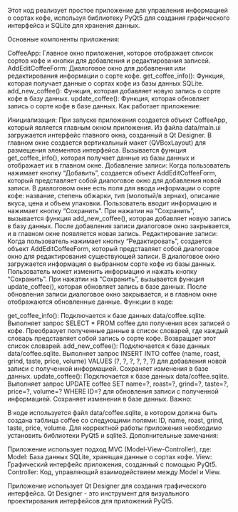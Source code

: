 Этот код реализует простое приложение для управления информацией о сортах кофе, используя библиотеку PyQt5 для создания графического интерфейса и SQLite для хранения данных.

Основные компоненты приложения:

CoffeeApp: Главное окно приложения, которое отображает список сортов кофе и кнопки для добавления и редактирования записей.
AddEditCoffeeForm: Диалоговое окно для добавления или редактирования информации о сорте кофе.
get_coffee_info(): Функция, которая получает данные о сортах кофе из базы данных SQLite.
add_new_coffee(): Функция, которая добавляет новую запись о сорте кофе в базу данных.
update_coffee(): Функция, которая обновляет запись о сорте кофе в базе данных.
Как работает приложение:

Инициализация:
При запуске приложения создается объект CoffeeApp, который является главным окном приложения.
Из файла data/main.ui загружается интерфейс главного окна, созданный в Qt Designer.
В главном окне создается вертикальный макет (QVBoxLayout) для размещения элементов интерфейса.
Вызывается функция get_coffee_info(), которая получает данные из базы данных и отображает их в главном окне.
Добавление записи:
Когда пользователь нажимает кнопку “Добавить”, создается объект AddEditCoffeeForm, который представляет собой диалоговое окно для добавления новой записи.
В диалоговом окне есть поля для ввода информации о сорте кофе: название, степень обжарки, тип (молотый/в зернах), описание вкуса, цена и объем упаковки.
Пользователь вводит информацию и нажимает кнопку “Сохранить”.
При нажатии на “Сохранить”, вызывается функция add_new_coffee(), которая добавляет новую запись в базу данных.
После добавления записи диалоговое окно закрывается, и в главном окне появляется новая запись.
Редактирование записи:
Когда пользователь нажимает кнопку “Редактировать”, создается объект AddEditCoffeeForm, который представляет собой диалоговое окно для редактирования существующей записи.
В диалоговое окно загружается информация о выбранном сорте кофе из базы данных.
Пользователь может изменить информацию и нажать кнопку “Сохранить”.
При нажатии на “Сохранить”, вызывается функция update_coffee(), которая обновляет запись в базе данных.
После обновления записи диалоговое окно закрывается, и в главном окне отображаются обновленные данные.
Функции в коде:

get_coffee_info():
Подключается к базе данных data/coffee.sqlite.
Выполняет запрос SELECT * FROM coffee для получения всех записей о кофе.
Преобразует полученные данные в список словарей, где каждый словарь представляет собой запись о сорте кофе.
Возвращает этот список словарей.
add_new_coffee():
Подключается к базе данных data/coffee.sqlite.
Выполняет запрос INSERT INTO coffee (name, roast, grind, taste, price, volume) VALUES (?, ?, ?, ?, ?, ?) для добавления новой записи с полученной информацией.
Сохраняет изменения в базе данных.
update_coffee():
Подключается к базе данных data/coffee.sqlite.
Выполняет запрос UPDATE coffee SET name=?, roast=?, grind=?, taste=?, price=?, volume=? WHERE ID=? для обновления записи с полученной информацией.
Сохраняет изменения в базе данных.
Важно:

В коде используется файл data/coffee.sqlite, в котором должна быть создана таблица coffee со следующими полями: ID, name, roast, grind, taste, price, volume.
Для корректной работы приложения необходимо установить библиотеки PyQt5 и sqlite3.
Дополнительные замечания:

Приложение использует подход MVC (Model-View-Controller), где:
Model: База данных SQLite, хранящая данные о сортах кофе.
View: Графический интерфейс приложения, созданный с помощью PyQt5.
Controller: Код, управляющий взаимодействием между Model и View.

Приложение использует Qt Designer для создания графического интерфейса. Qt Designer - это инструмент для визуального проектирования интерфейсов для приложений PyQt5.
